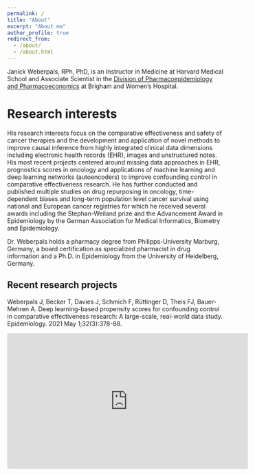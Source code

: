 ```yaml
---
permalink: /
title: "About"
excerpt: "About me"
author_profile: true
redirect_from: 
  - /about/
  - /about.html
---
```


Janick Weberpals, RPh, PhD, is an Instructor in Medicine at Harvard Medical School and Associate Scientist in the [Division of Pharmacoepidemiology and Pharmacoeconomics](https://www.drugepi.org) at Brigham and Women’s Hospital.

# Research interests

His research interests focus on the comparative effectiveness and safety of cancer therapies and the development and application of novel methods to improve causal inference from highly integrated clinical data dimensions including electronic health records (EHR), images and unstructured notes. His most recent projects centered around missing data approaches in EHR, prognostics scores in oncology and applications of machine learning and deep learning networks (autoencoders) to improve confounding control in comparative effectiveness research. He has further conducted and published multiple studies on drug repurposing in oncology, time-dependent biases and long-term population level cancer survival using national and European cancer registries for which he received several awards including the Stephan-Weiland prize and the Advancement Award in Epidemiology by the German Association for Medical Informatics, Biometry and Epidemiology.

Dr. Weberpals holds a pharmacy degree from Philipps-University Marburg, Germany, a board certification as specialized pharmacist in drug information and a Ph.D. in Epidemiology from the University of Heidelberg, Germany.

## Recent research projects

Weberpals J, Becker T, Davies J, Schmich F, Rüttinger D, Theis FJ, Bauer-Mehren A. Deep learning-based propensity scores for confounding control in comparative effectiveness research: A large-scale, real-world data study. Epidemiology. 2021 May 1;32(3):378-88.

<iframe width="560" height="315" src="https://www.youtube.com/embed/ULX5usCw1js" title="YouTube video player" frameborder="0" allow="accelerometer; autoplay; clipboard-write; encrypted-media; gyroscope; picture-in-picture" allowfullscreen></iframe>
